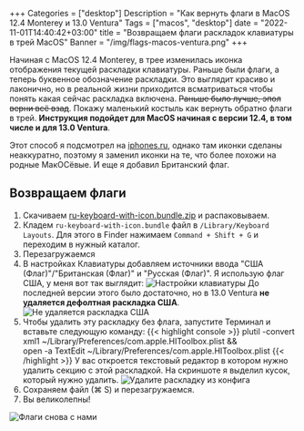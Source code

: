 +++
Categories = ["desktop"]
Description = "Как вернуть флаги в MacOS 12.4 Monterey и 13.0 Ventura"
Tags = ["macos", "desktop"]
date = "2022-11-01T14:40:42+03:00"
title = "Возвращаем флаги раскладок клавиатуры в трей MacOS"
Banner = "/img/flags-macos-ventura.png"
+++

Начиная с MacOS 12.4 Monterey, в трее изменилась иконка отображения текущей раскладки клавиатуры. Раньше были флаги, а теперь буквенное обозначение раскладки. Это выглядит красиво и лаконично, но в реальной жизни приходится всматриваться чтобы понять какая сейчас раскладка включена. ~~Раньше было лучше, эпол верни всё взад~~. Покажу маленький костыль как вернуть обратно флаги в трей. **Инструкция подойдет для MacOS начиная с версии 12.4, в том числе и для 13.0 Ventura**.

<!--more-->

Этот способ я подсмотрел на [iphones.ru](https://www.iphones.ru/iNotes/kak-vernut-flagi-dlya-yazykov-klaviatury-v-status-bare-macos-124-i-novee-05-18-2022), однако там иконки сделаны неаккуратно, поэтому я заменил иконки на те, что более похожи на родные МакОСёвые. И еще я добавил Британский флаг.

## Возвращаем флаги

1. Скачиваем [ru-keyboard-with-icon.bundle.zip](/files/ru-keyboard-with-icon.bundle.zip) и распаковываем.
2. Кладем ```ru-keyboard-with-icon.bundle``` файл в ```/Library/Keyboard Layouts```. Для этого в Finder нажимаем ```Сommand + Shift + G``` и переходим в нужный каталог.
3. Перезагружаемся 
4. В настройках Клавиатуры добавляем источники ввода "США (Флаг)"/"Британская (Флаг)" и "Русская (Флаг)". Я использую флаг США, у меня вот так выглядит:
![Настройки клавиатуры](/img/flags-macos.png)
До последней версии этого было достаточно, но в 13.0 Ventura **не удаляется дефолтная раскладка США**.
![Не удаляется раскладка США](/img/flags-macos-ventura1.png)
5. Чтобы удалить эту раскладку без флага, запустите Терминал и вставьте следующую команду:
{{< highlight console >}}
plutil -convert xml1 ~/Library/Preferences/com.apple.HIToolbox.plist && \
 open -a TextEdit ~/Library/Preferences/com.apple.HIToolbox.plist
{{< /highlight >}}
У вас откроется текстовый редактор в котором нужно удалить секцию с этой раскладкой. На скриншоте я выделил кусок, который нужно удалить.
![Удалите раскладку из конфига](/img/flags-macos-ventura2.png)
6. Сохраняем файл (⌘ S) и перезагружаемся.
7. Вы великолепны!

![Флаги снова с нами](/img/flags-macos-ventura3.png)